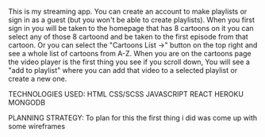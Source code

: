 This is my streaming app. You can create an account to make playlists or sign in as a guest (but you won't be able to create playlists).
When you first sign in you will be taken to the homepage that has 8 cartoons on it you can select any of those 8 cartoond and be taken to the first episode from that cartoon. Or you can select the "Cartoons List ->" button on the top right and see a whole list of cartoons from A-Z.
When you are on the cartoons page the video player is the first thing you see if you scroll down, You will see a "add to playlist" where you can add that video to a selected playlist or create a new one.

TECHNOLOGIES USED:
  HTML
  CSS/SCSS
  JAVASCRIPT
  REACT
  HEROKU
  MONGODB

PLANNING STRATEGY:
  To plan for this the first thing i did was come up with some wireframes 
